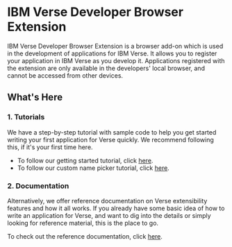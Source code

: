 # IBM Verse Developer Browser Extension

IBM Verse Developer Browser Extension is a browser add-on which is used in the development of applications for IBM Verse. It allows you to register your application in IBM Verse as you develop it. Applications registered with the extension are only available in the developers' local browser, and cannot be accessed from other devices.

## What's Here
### 1. Tutorials
We have a step-by-step tutorial with sample code to help you get started writing your first application for Verse quickly. We recommend following this, if it's your first time here.

* To follow our getting started tutorial, click [here][1].
* To follow our custom name picker tutorial, click [here][2].

### 2. Documentation
Alternatively, we offer reference documentation on Verse extensibility features and how it all works. If you already have some basic idea of how to write an application for Verse, and want to dig into the details or simply looking for reference material, this is the place to go.

To check out the reference documentation, click [here][3].


[1]: https://git.swg.usma.ibm.com/pages/IBM-Verse/verse-developer-chrome-ext/tutorials/tutorial_verse_developer.html
[2]: https://git.swg.usma.ibm.com/pages/IBM-Verse/verse-developer-chrome-ext/tutorials/tutorial_custom_name_picker.html
[3]: https://git.swg.usma.ibm.com/pages/IBM-Verse/verse-developer-chrome-ext/reference/reference.html
